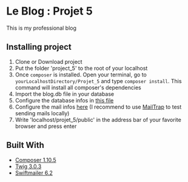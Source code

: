 # Le Blog : Projet 5

This is my professional blog

## Installing project

1. Clone or Download project
2. Put the folder 'project_5' to the root of your localhost
4. Once ```composer``` is installed. Open your terminal, go to ```yourLocalhostDirectory/Projet_5``` and type ````composer install````. 
This command will install all composer's dependencies
5. Import the blog.db file in your database
6. Configure the database infos in [this file](config/dev.php)
7. Configure the mail infos [here](config/Mail.php) (I recommend to use [MailTrap](https://mailtrap.io/) to test sending mails locally)
8. Write 'localhost/projet_5/public' in the address bar of your favorite browser and press enter


## Built With
* [Composer 1.10.5](https://getcomposer.org/)
* [Twig 3.0.3](https://twig.symfony.com/)
* [Swiftmailer 6.2](https://swiftmailer.symfony.com/)

